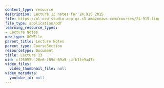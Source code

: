 ```yaml
---
content_type: resource
description: Lecture 13 notes for 24.915 2015
file: https://ol-ocw-studio-app-qa.s3.amazonaws.com/courses/24-915-linguistic-phonetics-fall-2015/cf26055b20e6f89d69a5c4fb1fe9a47c_MIT24_915F15_lec13.pdf
file_type: application/pdf
learning_resource_types:
- Lecture Notes
ocw_type: OCWFile
parent_title: Lecture Notes
parent_type: CourseSection
resourcetype: Document
title: Lecture 13
uid: cf26055b-20e6-f89d-69a5-c4fb1fe9a47c
video_files:
  video_thumbnail_file: null
video_metadata:
  youtube_id: null
---
```

